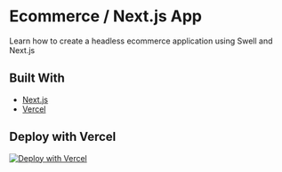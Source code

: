 # Ecommerce / Next.js App

Learn how to create a headless ecommerce application using Swell and Next.js

## Built With

- [Next.js](https://nextjs.org)
- [Vercel](https://vercel.com)

## Deploy with Vercel

[![Deploy with Vercel](https://vercel.com/button)](https://vercel.com/new/clone?repository-url=https%3A%2F%2Fgithub.com%2Fnutlope%2Fnextjs-swell&env=NEXT_PUBLIC_SWELL_STORE_ID,NEXT_PUBLIC_SWELL_PUBLIC_KEY,REVALIDATE_SECRET&envDescription=API%20Keys%20from%20Swell%20needed%20to%20run%20this%20application.)
